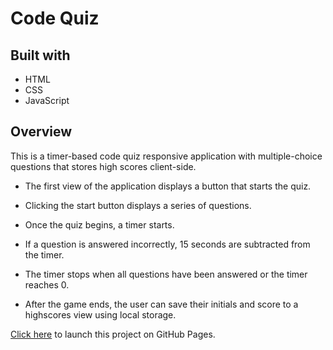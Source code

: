 # Code Quiz

## Built with
* HTML
* CSS
* JavaScript

## Overview
This is a timer-based code quiz responsive application with multiple-choice questions that stores high scores client-side.

* The first view of the application displays a button that starts the quiz.

* Clicking the start button displays a series of questions.

* Once the quiz begins, a timer starts.

* If a question is answered incorrectly, 15 seconds are subtracted from the timer.

* The timer stops when all questions have been answered or the timer reaches 0.

* After the game ends, the user can save their initials and score to a highscores view using local storage.


[Click here](https://iskona.github.io/Code-Quiz/) to launch this project on GitHub Pages.